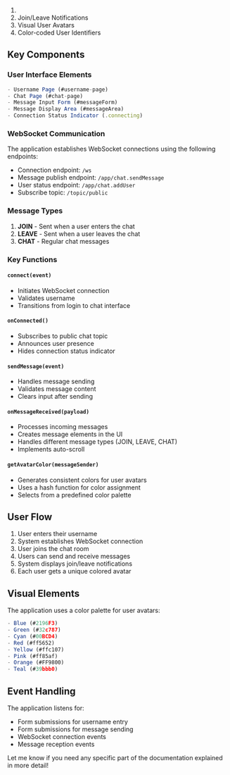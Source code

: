 1. 
2. Join/Leave Notifications
3. Visual User Avatars
4. Color-coded User Identifiers

## Key Components
### User Interface Elements
``` javascript
- Username Page (#username-page)
- Chat Page (#chat-page)
- Message Input Form (#messageForm)
- Message Display Area (#messageArea)
- Connection Status Indicator (.connecting)
```
### WebSocket Communication
The application establishes WebSocket connections using the following endpoints:
- Connection endpoint: `/ws`
- Message publish endpoint: `/app/chat.sendMessage`
- User status endpoint: `/app/chat.addUser`
- Subscribe topic: `/topic/public`

### Message Types
1. **JOIN** - Sent when a user enters the chat
2. **LEAVE** - Sent when a user leaves the chat
3. **CHAT** - Regular chat messages

### Key Functions
#### `connect(event)`
- Initiates WebSocket connection
- Validates username
- Transitions from login to chat interface

#### `onConnected()`
- Subscribes to public chat topic
- Announces user presence
- Hides connection status indicator

#### `sendMessage(event)`
- Handles message sending
- Validates message content
- Clears input after sending

#### `onMessageReceived(payload)`
- Processes incoming messages
- Creates message elements in the UI
- Handles different message types (JOIN, LEAVE, CHAT)
- Implements auto-scroll

#### `getAvatarColor(messageSender)`
- Generates consistent colors for user avatars
- Uses a hash function for color assignment
- Selects from a predefined color palette

## User Flow
1. User enters their username
2. System establishes WebSocket connection
3. User joins the chat room
4. Users can send and receive messages
5. System displays join/leave notifications
6. Each user gets a unique colored avatar

## Visual Elements
The application uses a color palette for user avatars:
``` javascript
- Blue (#2196F3)
- Green (#32c787)
- Cyan (#00BCD4)
- Red (#ff5652)
- Yellow (#ffc107)
- Pink (#ff85af)
- Orange (#FF9800)
- Teal (#39bbb0)
```
## Event Handling
The application listens for:
- Form submissions for username entry
- Form submissions for message sending
- WebSocket connection events
- Message reception events

Let me know if you need any specific part of the documentation explained in more detail!
